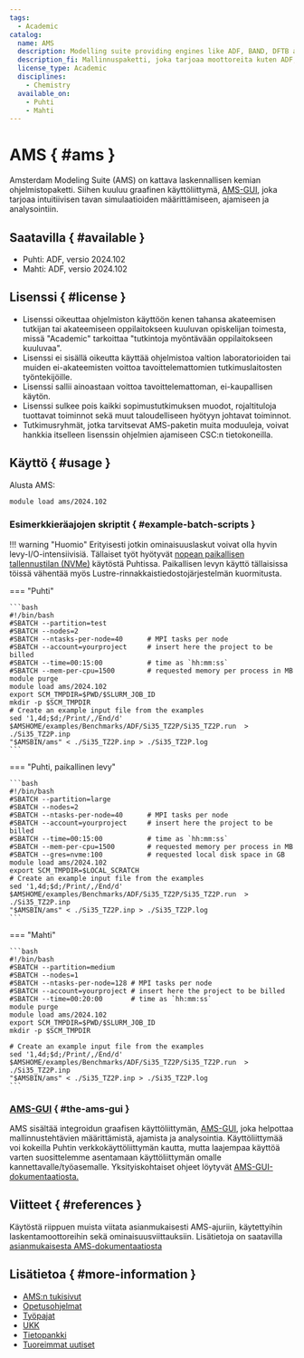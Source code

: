 ```yaml
---
tags:
  - Academic
catalog:
  name: AMS
  description: Modelling suite providing engines like ADF, BAND, DFTB and MOPAC
  description_fi: Mallinnuspaketti, joka tarjoaa moottoreita kuten ADF, BAND, DFTB ja MOPAC
  license_type: Academic
  disciplines:
    - Chemistry
  available_on:
    - Puhti
    - Mahti
---
```


# AMS { #ams }

Amsterdam Modeling Suite (AMS) on kattava laskennallisen kemian ohjelmistopaketti. Siihen kuuluu graafinen käyttöliittymä, [AMS-GUI](ams-gui.md), joka tarjoaa intuitiivisen tavan simulaatioiden määrittämiseen, ajamiseen ja analysointiin.

## Saatavilla { #available }

-   Puhti: ADF, versio 2024.102
-   Mahti: ADF, versio 2024.102

## Lisenssi { #license }
-  Lisenssi oikeuttaa ohjelmiston käyttöön kenen tahansa akateemisen tutkijan tai akateemiseen oppilaitokseen kuuluvan opiskelijan toimesta, missä "Academic" tarkoittaa "tutkintoja myöntävään oppilaitokseen kuuluvaa". 
-  Lisenssi ei sisällä oikeutta käyttää ohjelmistoa valtion laboratorioiden tai muiden ei-akateemisten voittoa tavoittelemattomien tutkimuslaitosten työntekijöille. 
-  Lisenssi sallii ainoastaan voittoa tavoittelemattoman, ei-kaupallisen käytön. 
-  Lisenssi sulkee pois kaikki sopimustutkimuksen muodot, rojaltituloja tuottavat toiminnot sekä muut taloudelliseen hyötyyn johtavat toiminnot.
-  Tutkimusryhmät, jotka tarvitsevat AMS-paketin muita moduuleja, voivat hankkia itselleen lisenssin ohjelmien ajamiseen CSC:n tietokoneilla. 

## Käyttö { #usage }

Alusta AMS:

```bash
module load ams/2024.102
```

### Esimerkkieräajojen skriptit { #example-batch-scripts }

!!! warning "Huomio"
    Erityisesti jotkin ominaisuuslaskut voivat olla hyvin levy-I/O-intensiivisiä. Tällaiset työt hyötyvät [nopean paikallisen tallennustilan (NVMe)](../computing/running/creating-job-scripts-puhti.md#local-storage) käytöstä Puhtissa. Paikallisen levyn käyttö tällaisissa töissä vähentää myös Lustre-rinnakkaistiedostojärjestelmän kuormitusta.
 

=== "Puhti"
    
    ```bash
    #!/bin/bash
    #SBATCH --partition=test
    #SBATCH --nodes=2
    #SBATCH --ntasks-per-node=40      # MPI tasks per node
    #SBATCH --account=yourproject     # insert here the project to be billed 
    #SBATCH --time=00:15:00           # time as `hh:mm:ss`
    #SBATCH --mem-per-cpu=1500        # requested memory per process in MB
    module purge
    module load ams/2024.102
    export SCM_TMPDIR=$PWD/$SLURM_JOB_ID
    mkdir -p $SCM_TMPDIR
    # Create an example input file from the examples 
    sed '1,4d;$d;/Print/,/End/d' $AMSHOME/examples/Benchmarks/ADF/Si35_TZ2P/Si35_TZ2P.run  > ./Si35_TZ2P.inp
    "$AMSBIN/ams" < ./Si35_TZ2P.inp > ./Si35_TZ2P.log
    ```
     
=== "Puhti, paikallinen levy"
    
    ```bash
    #!/bin/bash
    #SBATCH --partition=large
    #SBATCH --nodes=2
    #SBATCH --ntasks-per-node=40      # MPI tasks per node
    #SBATCH --account=yourproject     # insert here the project to be billed
    #SBATCH --time=00:15:00           # time as `hh:mm:ss`
    #SBATCH --mem-per-cpu=1500        # requested memory per process in MB
    #SBATCH --gres=nvme:100           # requested local disk space in GB
    module load ams/2024.102
    export SCM_TMPDIR=$LOCAL_SCRATCH
    # Create an example input file from the examples
    sed '1,4d;$d;/Print/,/End/d' $AMSHOME/examples/Benchmarks/ADF/Si35_TZ2P/Si35_TZ2P.run  > ./Si35_TZ2P.inp
    "$AMSBIN/ams" < ./Si35_TZ2P.inp > ./Si35_TZ2P.log
    ```

=== "Mahti"
    
    ```bash
    #!/bin/bash
    #SBATCH --partition=medium
    #SBATCH --nodes=1
    #SBATCH --ntasks-per-node=128 # MPI tasks per node
    #SBATCH --account=yourproject # insert here the project to be billed
    #SBATCH --time=00:20:00       # time as `hh:mm:ss`
    module purge
    module load ams/2024.102
    export SCM_TMPDIR=$PWD/$SLURM_JOB_ID
    mkdir -p $SCM_TMPDIR
    
    # Create an example input file from the examples
    sed '1,4d;$d;/Print/,/End/d' $AMSHOME/examples/Benchmarks/ADF/Si35_TZ2P/Si35_TZ2P.run  > ./Si35_TZ2P.inp
    "$AMSBIN/ams" < ./Si35_TZ2P.inp > ./Si35_TZ2P.log
    ```

### [AMS-GUI](../apps/ams-gui.md) { #the-ams-gui }

AMS sisältää integroidun graafisen käyttöliittymän, [AMS-GUI](ams-gui.md), joka helpottaa mallinnustehtävien määrittämistä, ajamista ja analysointia.
Käyttöliittymää voi kokeilla Puhtin verkkokäyttöliittymän kautta, mutta laajempaa käyttöä varten suosittelemme asentamaan
käyttöliittymän omalle kannettavalle/työasemalle. Yksityiskohtaiset ohjeet löytyvät [AMS-GUI-dokumentaatiosta.](ams-gui.md)

## Viitteet { #references }

Käytöstä riippuen muista viitata asianmukaisesti AMS-ajuriin, käytettyihin laskentamoottoreihin sekä ominaisuusviittauksiin. Lisätietoja on saatavilla [asianmukaisesta AMS-dokumentaatiosta](https://www.scm.com/doc/Documentation/ ) 

## Lisätietoa { #more-information }

-   [AMS:n tukisivut](https://www.scm.com/contact-us/)
-   [Opetusohjelmat](https://www.scm.com/doc/Tutorials/index.html)
-   [Työpajat](https://www.scm.com/workshops/)
-   [UKK](https://www.scm.com/faq/)
-   [Tietopankki](https://www.scm.com/knowledgebank/)
-   [Tuoreimmat uutiset](https://www.scm.com/news/)